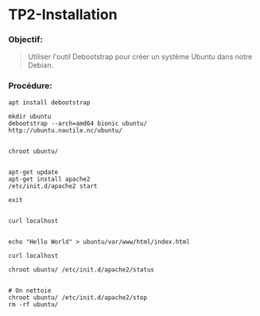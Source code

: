 # TP2-Installation


### Objectif:

> Utiliser l'outil Debootstrap pour créer un système Ubuntu dans notre Debian.


### Procédure:

```
apt install debootstrap

mkdir ubuntu
debootstrap --arch=amd64 bionic ubuntu/ http://ubuntu.nautile.nc/ubuntu/


chroot ubuntu/


apt-get update
apt-get install apache2 
/etc/init.d/apache2 start

exit


curl localhost


echo "Hello World" > ubuntu/var/www/html/index.html

curl localhost

chroot ubuntu/ /etc/init.d/apache2/status


# On nettoie
chroot ubuntu/ /etc/init.d/apache2/stop
rm -rf ubuntu/
```
